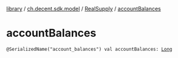 [library](../../index.md) / [ch.decent.sdk.model](../index.md) / [RealSupply](index.md) / [accountBalances](./account-balances.md)

# accountBalances

`@SerializedName("account_balances") val accountBalances: `[`Long`](https://kotlinlang.org/api/latest/jvm/stdlib/kotlin/-long/index.html)